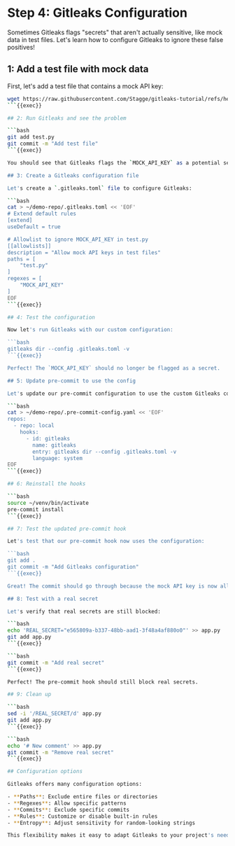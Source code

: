 # Step 4: Gitleaks Configuration

Sometimes Gitleaks flags "secrets" that aren't actually sensitive, like mock data in test files. Let's learn how to configure Gitleaks to ignore these false positives!

## 1: Add a test file with mock data

First, let's add a test file that contains a mock API key:

```bash
wget https://raw.githubusercontent.com/Stagge/gitleaks-tutorial/refs/heads/main/gitleaks-tutorial/assets/demo-repo/test.py
```{{exec}}

## 2: Run Gitleaks and see the problem

```bash
git add test.py
git commit -m "Add test file"
```{{exec}}

You should see that Gitleaks flags the `MOCK_API_KEY` as a potential secret, even though it's just test data.

## 3: Create a Gitleaks configuration file

Let's create a `.gitleaks.toml` file to configure Gitleaks:

```bash
cat > ~/demo-repo/.gitleaks.toml << 'EOF'
# Extend default rules
[extend]
useDefault = true

# Allowlist to ignore MOCK_API_KEY in test.py
[[allowlists]]
description = "Allow mock API keys in test files"
paths = [
    "test.py"
]
regexes = [
    "MOCK_API_KEY"
]
EOF
```{{exec}}

## 4: Test the configuration

Now let's run Gitleaks with our custom configuration:

```bash
gitleaks dir --config .gitleaks.toml -v
```{{exec}}

Perfect! The `MOCK_API_KEY` should no longer be flagged as a secret.

## 5: Update pre-commit to use the config

Let's update our pre-commit configuration to use the custom Gitleaks config:

```bash
cat > ~/demo-repo/.pre-commit-config.yaml << 'EOF'
repos:
  - repo: local
    hooks:
      - id: gitleaks
        name: gitleaks
        entry: gitleaks dir --config .gitleaks.toml -v
        language: system
EOF
```{{exec}}

## 6: Reinstall the hooks

```bash
source ~/venv/bin/activate
pre-commit install
```{{exec}}

## 7: Test the updated pre-commit hook

Let's test that our pre-commit hook now uses the configuration:

```bash
git add .
git commit -m "Add Gitleaks configuration"
```{{exec}}

Great! The commit should go through because the mock API key is now allowed.

## 8: Test with a real secret

Let's verify that real secrets are still blocked:

```bash
echo 'REAL_SECRET="e565809a-b337-48bb-aad1-3f48a4af880o0"' >> app.py
git add app.py
```{{exec}}

```bash
git commit -m "Add real secret"
```{{exec}}

Perfect! The pre-commit hook should still block real secrets.

## 9: Clean up

```bash
sed -i '/REAL_SECRET/d' app.py
git add app.py
```{{exec}}

```bash
echo '# New comment' >> app.py
git commit -m "Remove real secret"
```{{exec}}

## Configuration options

Gitleaks offers many configuration options:

- **Paths**: Exclude entire files or directories
- **Regexes**: Allow specific patterns
- **Commits**: Exclude specific commits
- **Rules**: Customize or disable built-in rules
- **Entropy**: Adjust sensitivity for random-looking strings

This flexibility makes it easy to adapt Gitleaks to your project's needs! 🎉
